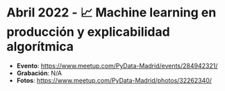 # Abril 2022 - 📈 Machine learning en producción y explicabilidad algorítmica

- **Evento**: https://www.meetup.com/PyData-Madrid/events/284942321/
- **Grabación**: N/A
- **Fotos**: https://www.meetup.com/PyData-Madrid/photos/32262340/

